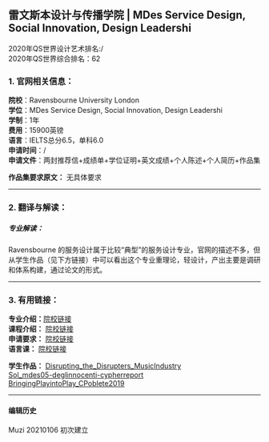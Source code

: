 ## 雷文斯本设计与传播学院 | MDes Service Design, Social Innovation, Design Leadershi

2020年QS世界设计艺术排名:/  
2020年QS世界综合排名：62  

### 1. 官网相关信息：

**院校**：Ravensbourne University London  
**学位**：MDes Service Design, Social Innovation, Design Leadershi  
**学制**：1年  
**费用**：15900英镑  
**语言**：IELTS总分6.5，单科6.0  
**申请时间**：/  
**申请文件**：两封推荐信+成绩单+学位证明+英文成绩+个人陈述+个人简历+作品集  

**作品集要求原文：** 无具体要求  

---

### 2. 翻译与解读：

##### 专业解读：
Ravensbourne 的服务设计属于比较“典型”的服务设计专业，官网的描述不多，但从学生作品（见下方链接）中可以看出这个专业重理论，轻设计，产出主要是调研和体系构建，通过论文的形式。


---


### 3. 有用链接：

**专业介绍：**[院校链接](https://www.ravensbourne.ac.uk/study-here/postgraduate/mdes-service-design-innovation/)  
**课程介绍：** [院校链接](https://www.ravensbourne.ac.uk/study-here/postgraduate/mdes-service-design-innovation/)  
**申请要求：** [院校链接](https://www.ravensbourne.ac.uk/study-here/international/)  
**语言课：** [院校链接](https://www.ravensbourne.ac.uk/study-here/international/pre-sessional-english-language-courses/)

**学生作品：** [Disrupting_the_Disrupters_MusicIndustry](https://www.ravensbourne.ac.uk/asset-bucket/prod/2020-10/Disrupting_the_Disrupters_MusicIndustry.pdf)  
[Sol_mdes05-deglinnocenti-cypherreport](https://www.ravensbourne.ac.uk/asset-bucket/prod/2020-10/CYPHERCODERS.pdf)  
[BringingPlayintoPlay_CPoblete2019](https://www.ravensbourne.ac.uk/asset-bucket/prod/2020-10/BringingPlayintoPlay_CPoblete2019%20copy.pdf)

---


#### 编辑历史
Muzi 20210106 初次建立
